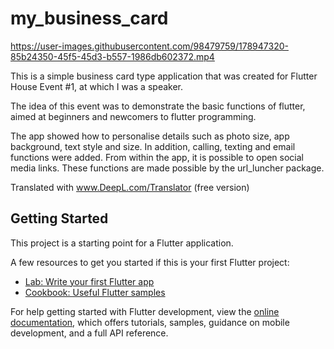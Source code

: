 # my_business_card


https://user-images.githubusercontent.com/98479759/178947320-85b24350-45f5-45d3-b557-1986db602372.mp4

This is a simple business card type application that was created for Flutter House Event #1, at which I was a speaker.

The idea of this event was to demonstrate the basic functions of flutter, aimed at beginners and newcomers to flutter programming.

The app showed how to personalise details such as photo size, app background, text style and size. In addition, calling, texting and email functions were added. From within the app, it is possible to open social media links. These functions are made possible by the url_luncher package.


Translated with www.DeepL.com/Translator (free version)

## Getting Started

This project is a starting point for a Flutter application.

A few resources to get you started if this is your first Flutter project:

- [Lab: Write your first Flutter app](https://docs.flutter.dev/get-started/codelab)
- [Cookbook: Useful Flutter samples](https://docs.flutter.dev/cookbook)

For help getting started with Flutter development, view the
[online documentation](https://docs.flutter.dev/), which offers tutorials,
samples, guidance on mobile development, and a full API reference.

